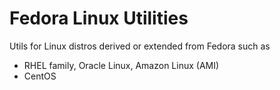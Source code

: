 # Fedora Linux Utilities
Utils for Linux distros derived or extended from Fedora such as
- RHEL family, Oracle Linux, Amazon Linux (AMI)
- CentOS
